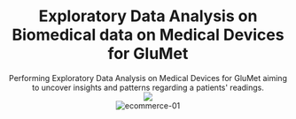 <div align="center">
  <h1>Exploratory Data Analysis on Biomedical data on Medical Devices for GluMet</h1>
</div>


<div align="center">
Performing Exploratory Data Analysis on Medical Devices for GluMet aiming to uncover insights and patterns regarding a patients' readings.
  
</div>



<div align="center">
  <img src="![image](https://github.com/Ras-codes/Medical-Devices-EDA/assets/164164852/8fb9cdc0-240f-4b8d-9251-4f448e17de0f)">
</div>
<div align="center">
  <img src="https://github.com/Ras-codes/Medical-Devices-EDA/assets/164164852/8fb9cdc0-240f-4b8d-9251-4f448e17de0f" alt="ecommerce-01">
</div>
